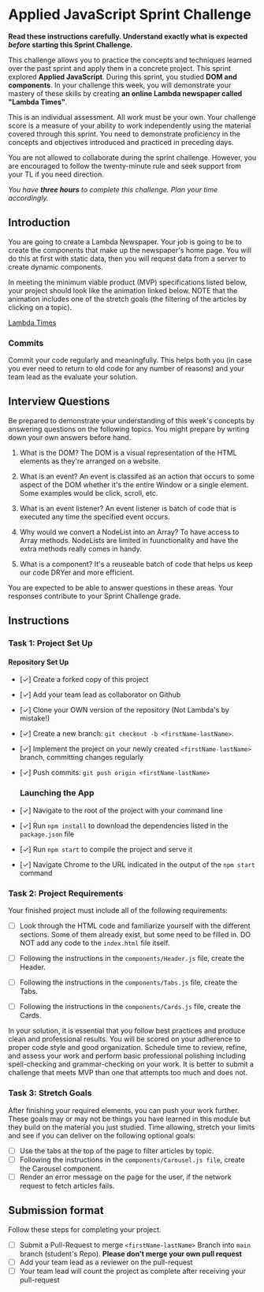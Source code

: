 # Applied JavaScript Sprint Challenge

**Read these instructions carefully. Understand exactly what is expected _before_ starting this Sprint Challenge.**

This challenge allows you to practice the concepts and techniques learned over the past sprint and apply them in a concrete project. This sprint explored **Applied JavaScript**. During this sprint, you studied **DOM and components**. In your challenge this week, you will demonstrate your mastery of these skills by creating **an online Lambda newspaper called "Lambda Times"**.

This is an individual assessment. All work must be your own. Your challenge score is a measure of your ability to work independently using the material covered through this sprint. You need to demonstrate proficiency in the concepts and objectives introduced and practiced in preceding days.

You are not allowed to collaborate during the sprint challenge. However, you are encouraged to follow the twenty-minute rule and seek support from your TL if you need direction.

_You have **three hours** to complete this challenge. Plan your time accordingly._

## Introduction

You are going to create a Lambda Newspaper. Your job is going to be to create the components that make up the newspaper's home page. You will do this at first with static data, then you will request data from a server to create dynamic components.

In meeting the minimum viable product (MVP) specifications listed below, your project should look like the animation linked below. NOTE that the animation includes one of the stretch goals (the filtering of the articles by clicking on a topic).

[Lambda Times](https://tk-assets.lambdaschool.com/83869a99-62dc-4896-be79-f5ad1885631b_Sprint-Challenge.gif)

### Commits

Commit your code regularly and meaningfully. This helps both you (in case you ever need to return to old code for any number of reasons) and your team lead as the evaluate your solution.

## Interview Questions

Be prepared to demonstrate your understanding of this week's concepts by answering questions on the following topics. You might prepare by writing down your own answers before hand.

1. What is the DOM?
   The DOM is a visual representation of the HTML elements as they're arranged on a website.

2. What is an event?
   An event is classifed as an action that occurs to some aspect of the DOM whether it's the entire Window or a single element. Some examples would be click, scroll, etc.

3. What is an event listener?
   An event listener is batch of code that is executed any time the specified event occurs.

4. Why would we convert a NodeList into an Array?
   To have access to Array methods. NodeLists are limited in fuunctionality and have the extra methods really comes in handy.

5. What is a component?
   It's a reuseable batch of code that helps us keep our code DRYer and more efficient.

You are expected to be able to answer questions in these areas. Your responses contribute to your Sprint Challenge grade.

## Instructions

### Task 1: Project Set Up

#### Repository Set Up

- [✓] Create a forked copy of this project
- [✓] Add your team lead as collaborator on Github
- [✓] Clone your OWN version of the repository (Not Lambda's by mistake!)
- [✓] Create a new branch: `git checkout -b <firstName-lastName>`.
- [✓] Implement the project on your newly created `<firstName-lastName>` branch, committing changes regularly
- [✓] Push commits: `git push origin <firstName-lastName>`

  ### Launching the App

- [✓] Navigate to the root of the project with your command line
- [✓] Run `npm install` to download the dependencies listed in the `package.json` file
- [✓] Run `npm start` to compile the project and serve it
- [✓] Navigate Chrome to the URL indicated in the output of the `npm start` command

### Task 2: Project Requirements

Your finished project must include all of the following requirements:

- [ ] Look through the HTML code and familiarize yourself with the different sections. Some of them already exist, but some need to be filled in. DO NOT add any code to the `index.html` file itself.

- [ ] Following the instructions in the `components/Header.js` file, create the Header.

- [ ] Following the instructions in the `components/Tabs.js` file, create the Tabs.

- [ ] Following the instructions in the `components/Cards.js` file, create the Cards.

In your solution, it is essential that you follow best practices and produce clean and professional results. You will be scored on your adherence to proper code style and good organization. Schedule time to review, refine, and assess your work and perform basic professional polishing including spell-checking and grammar-checking on your work. It is better to submit a challenge that meets MVP than one that attempts too much and does not.

### Task 3: Stretch Goals

After finishing your required elements, you can push your work further. These goals may or may not be things you have learned in this module but they build on the material you just studied. Time allowing, stretch your limits and see if you can deliver on the following optional goals:

- [ ] Use the tabs at the top of the page to filter articles by topic.
- [ ] Following the instructions in the `components/Carousel.js file`, create the Carousel component.
- [ ] Render an error message on the page for the user, if the network request to fetch articles fails.

## Submission format

Follow these steps for completing your project.

- [ ] Submit a Pull-Request to merge `<firstName-lastName>` Branch into `main` branch (student's Repo). **Please don't merge your own pull request**
- [ ] Add your team lead as a reviewer on the pull-request
- [ ] Your team lead will count the project as complete after receiving your pull-request
